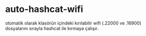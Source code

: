 # auto-hashcat-wifi
otomatik olarak klasörün içindeki kırılabilir wifi (.22000 ve .16900) dosyalarını sırayla hashcat ile kırmaya çalışır.

